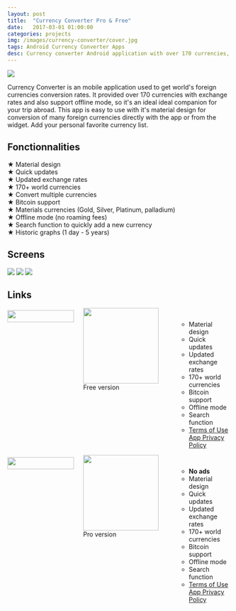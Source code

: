 ```yaml
---
layout: post
title:  "Currency Converter Pro & Free"
date:   2017-03-01 01:00:00
categories: projects
img: /images/currency-converter/cover.jpg
tags: Android Currency Converter Apps
desc: Currency converter Android application with over 170 currencies, widget, updated conversion rates and offline mode.
---
```

<img class="icon-app" src="/images/currency-converter/icon-pro.jpg"/>

Currency Converter is an mobile application used to get world's foreign currencies conversion rates.
It provided over 170 currencies with exchange rates and also support offline mode, so it's an ideal ideal companion for your trip abroad.
This app is easy to use with it's material design for conversion of many foreign currencies directly with the app or from the widget.
Add your personal favorite currency list.

## Fonctionnalities

★ Material design<br/>
★ Quick updates<br/>
★ Updated exchange rates<br/>
★ 170+ world currencies<br/>
★ Convert multiple currencies<br/>
★ Bitcoin support<br/>
★ Materials currencies (Gold, Silver, Platinum, palladium)<br/>
★ Offline mode (no roaming fees)<br/>
★ Search function to quickly add a new currency<br/>
★ Historic graphs (1 day - 5 years)<br/>

## Screens

<div class="screen-container">
    <img class="screen" src="/images/currency-converter/screen1.png"/>
    <img class="screen" src="/images/currency-converter/screen2.png"/>
    <img class="screen" src="/images/currency-converter/screen3.png"/>
</div>

## Links

<div class="app-version container-twelve">
    <div class="pricing-table package-three six columns ">
        <div class="title">
            <img style="margin-top: 5px;" src="/css/img/p_Android.png" alt="" width="150" height="27">
        </div>
        <div class="price">
            <a href="https://play.google.com/store/apps/details?id=com.devnied.currency.free" target="_blank" class="no-icon" alt="Download free version">
                <img src="https://play.google.com/intl/en_us/badges/images/generic/en_badge_web_generic.png" alt="" width="170">
            </a>
            <span>Free version</span>
        </div>
        <ul class="package">
            <ul>
                <li>Material design</li>
                <li>Quick updates</li>
                <li>Updated exchange rates</li>
                <li>170+ world currencies</li>
                <li>Bitcoin support</li>
                <li>Offline mode</li>
                <li>Search function</li>
                <li>
                   <div class="app-doc">
                        <a href="/android/currency-converter-cgu-en.html" target="_blank">Terms of Use</a>
                        <a href="/android/currency-converter-privacy-en.html" target="_blank">App Privacy Policy</a>
                    </div>
                </li>
            </ul>
        </ul>
    </div>
    <div class="pricing-table package-one six columns">
            <div class="title">
                <img style="margin-top: 5px;" src="/css/img/p_Android.png" alt="" width="150" height="27" >
            </div>
            <div class="price">
                <a href="https://play.google.com/store/apps/details?id=com.devnied.currency.pro" target="_blank" class="no-icon" alt="Download pro version">
                    <img src="https://play.google.com/intl/en_us/badges/images/generic/en_badge_web_generic.png" alt="" width="170">
                </a>
                <span>Pro version</span>
            </div>
            <ul class="package">
                <ul>
                    <li><b>No ads</b></li>
                    <li>Material design</li>
                    <li>Quick updates</li>
                    <li>Updated exchange rates</li>
                    <li>170+ world currencies</li>
                    <li>Bitcoin support</li>
                    <li>Offline mode</li>
                    <li>Search function</li>
                    <li>
                       <div class="app-doc">
                            <a href="/android/currency-converter-pro-cgu-en.html" target="_blank">Terms of Use</a>
                            <a href="/android/currency-converter-pro-privacy-en.html" target="_blank">App Privacy Policy</a>
                        </div>
                    </li>
                </ul>
            </ul>
        </div>
</div>